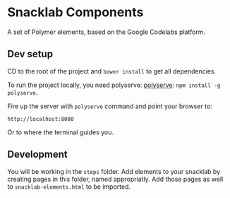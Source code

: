 # Snacklab Components

A set of Polymer elements, based on the Google Codelabs platform.

## Dev setup

CD to the root of the project and `bower install` to get all dependencies. 

To run the project locally, you need polyserve: 
[polyserve](https://github.com/PolymerLabs/polyserve):
`npm install -g polyserve`.

Fire up the server with `polyserve` command and point your browser to:

    http://localhost:8080

Or to where the terminal guides you.

## Development

You will be working in the `steps` folder. Add elements to your snacklab by creating pages in this folder, named appropriatly. Add those pages as well to `snacklab-elements.html` to be imported. 

